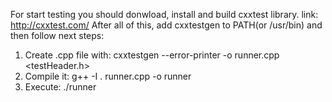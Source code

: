 For start testing you should donwload, install and build cxxtest library.
link: http://cxxtest.com/
After all of this, add cxxtestgen to PATH(or /usr/bin) and then follow next steps:
1) Create .cpp file with: cxxtestgen --error-printer -o runner.cpp <testHeader.h>
2) Compile it: g++ -I . runner.cpp -o runner
3) Execute: ./runner
